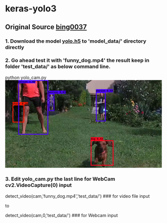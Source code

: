 # keras-yolo3
## Original Source [bing0037](https://github.com/bing0037/keras-yolo3)
### 1. Download the model [yolo.h5](https://drive.google.com/uc?export=download&confirm=8R0l&id=1Dd-uUhhXvosXiIIZM8tiXoZyENJxIY4u) to 'model_data/' directory directly
### 2. Go ahead test it with 'funny_dog.mp4' the result keep in folder 'test_data/' as below command line.
python yolo_cam.py
![](https://github.com/theerawatramchuen/Keras-Yolo-V3/blob/master/test_data/result_66.jpg)
### 3. Edit yolo_cam.py the last line for WebCam cv2.VideoCapture(0) input
detect_video(cam,'funny_dog.mp4','test_data/') ### for video file input

to

detect_video(cam,0,'test_data/') ### for Webcam input
